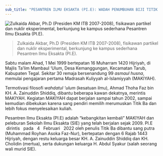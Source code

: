 ```yaml
---
sub_title: "PESANTREN ILMU EKSAKTA (PI.E): WADAH PENUMBUHAN BIJI TITIK BA"
---
```

![Zulkaida Akbar, Ph.D (Presiden KM ITB 2007-2008), fisikawan partikel dan nuklir eksperimental, berkunjung ke kampus sederhana Pesantren Ilmu Eksakta (PI.E).](/images/uploads/whatsapp-image-2025-07-25-at-18.30.29_00f86fac.jpg "Zulkaida Akbar, Ph.D (Presiden KM ITB 2007-2008), fisikawan partikel dan nuklir eksperimental, berkunjung ke kampus sederhana Pesantren Ilmu Eksakta (PI.E).")

> Zulkaida Akbar, Ph.D (Presiden KM ITB 2007-2008), fisikawan partikel dan nuklir eksperimental, berkunjung ke kampus sederhana Pesantren Ilmu Eksakta (PI.E).

Sabtu malam Ahad, 1 Mei 1999 bertepatan 16 Muharram 1420 Hijriyah, di Majlis Ta’lim Mambaul ‘Ulum, Desa Kemanggungan, Kecamatan Tarub, Kabupaten
Tegal.
Sekitar 30 remaja bersenandung 99 *asmaul husna*, memulai pengajaran
pertama Madrasah Kuliyyah al-Islamiyyah (MAKIYAH).

Termotivasi filosofi *wahdatul
‘ulum* (kesatuan ilmu), Ahmad Thoha Faz bin
KH. A. Zainuddin Shiddiq,
dibantu beberapa kawan dekatnya, merintis MAKIYAH. Kegiatan MAKIYAH dapat
berjalan sampai tahun 2002, sampai kemudian dibekukan karena sang pendiri
memilih merumuskan Titik Ba dan lebih fokus menyelesaikan kuliah. 

Pesantren Ilmu Eksakta (PI.E) adalah “kebangkitan kembali” MAKIYAH
dan peleburan Sekolah Ilmu Eksakta (SIE) yang telah berjalan sejak 2009. PI.E   dirintis   pada 
 4 
 Februari 
 2022
oleh penulis Titik Ba dibantu sang putra (Muhammad Royhan Asoka Faz-Nur),
bertepatan dengan 6 Rajab 1443 Hijriyah, dengan restu keluarga besar KH. A.
Zainuddin Shiddiq dan KH. Cholidin (mertua), serta dukungan keluarga H. Abdul
Syakur (salah seorang wali murid SIE).
